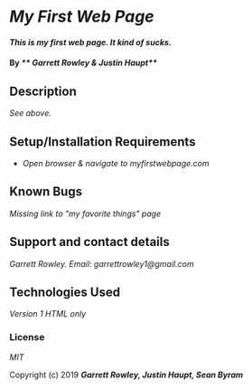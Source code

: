 # _My First Web Page_

#### _This is my first web page. It kind of sucks._

#### By _** Garrett Rowley & Justin Haupt**_

## Description

_See above._

## Setup/Installation Requirements

* _Open browser & navigate to myfirstwebpage.com_

## Known Bugs

_Missing link to "my favorite things" page_

## Support and contact details

_Garrett Rowley. Email: garrettrowley1@gmail.com_

## Technologies Used

_Version 1 HTML only_

### License

*MIT*

Copyright (c) 2019 **_Garrett Rowley, Justin Haupt, Sean Byram_**
